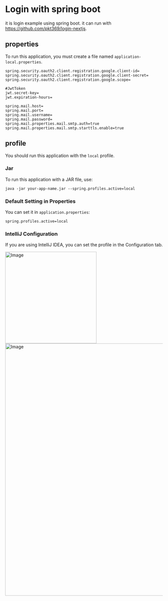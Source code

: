 # Login with spring boot
it is login example using spring boot. 
it can run with https://github.com/pkt369/login-nextjs.

## properties
To run this application, you must create a file named `application-local.properties`.
```properties
spring.security.oauth2.client.registration.google.client-id=
spring.security.oauth2.client.registration.google.client-secret=
spring.security.oauth2.client.registration.google.scope=

#JwtToken
jwt.secret-key=
jwt.expiration-hours=

spring.mail.host=
spring.mail.port=
spring.mail.username=
spring.mail.password=
spring.mail.properties.mail.smtp.auth=true
spring.mail.properties.mail.smtp.starttls.enable=true
```

## profile
You should run this application with the `local` profile.

### Jar
To run this application with a JAR file, use:
```
java -jar your-app-name.jar --spring.profiles.active=local
```

### Default Setting in Properties
You can set it in `application.properties`:
```properties
spring.profiles.active=local
```

### IntelliJ Configuration
If you are using IntelliJ IDEA, you can set the profile in the Configuration tab.

<img width="292" alt="Image" src="https://github.com/user-attachments/assets/be8373c8-bb63-4070-8883-74a838f6bbbe" />

<img width="804" alt="Image" src="https://github.com/user-attachments/assets/92a47d9a-a6f1-4a81-b91c-72d6757685eb" />